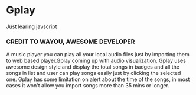 # Gplay
Just learing javscript

### CREDIT TO WAYOU, AWESOME DEVELOPER
  A music player you can play all your local audio files just by importing them to web based player.Gplay coming up with audio visualization.
  Gplay uses awesome design style and display the total songs in badges and all the songs in list and user can play songs easily just by clicking the selected one.
  Gplay has some limitation on alert about the time of the songs, in most cases it won't allow you import songs more than 35 mins or longer.
